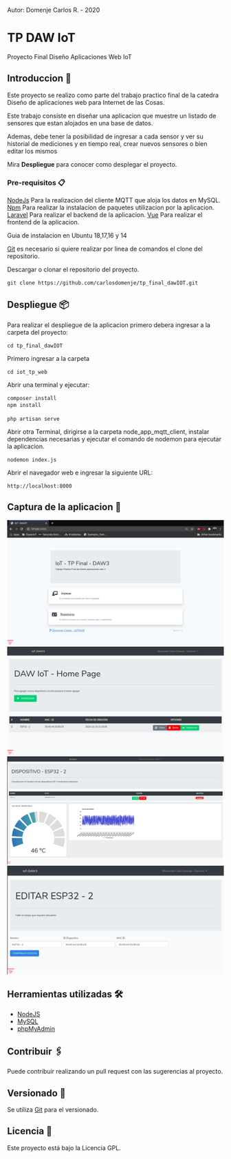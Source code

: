 Autor: Domenje Carlos R. - 2020

# TP DAW IoT

Proyecto Final Diseño Aplicaciones Web IoT

## Introduccion 🚀

Este proyecto se realizo como parte del trabajo practico final de la catedra Diseño de aplicaciones web para Internet de las Cosas.

Este trabajo consiste en diseñar una aplicacion que muestre un listado de sensores que estan alojados en una base de datos. 

Ademas, debe tener la posibilidad de ingresar a cada sensor y ver su historial de mediciones y en tiempo real, crear nuevos sensores o bien editar los mismos


Mira **Despliegue** para conocer como desplegar el proyecto.


### Pre-requisitos 📋

[NodeJs](https://nodejs.org/es/download/) Para la realizacion del cliente MQTT que aloja los datos en MySQL.
[Npm](https://docs.npmjs.com/cli/install) Para realizar la instalacion de paquetes utilizacion por la aplicacion.
[Laravel](https://laravel.com/docs/8.x/installation) Para realizar el backend de la aplicacion.
[Vue](https://es.vuejs.org/v2/guide/installation.html) Para realizar el frontend de la aplicacion.


Guia de instalacion en Ubuntu 18,17,16 y 14


[Git](https://git-scm.com/book/en/v2/Getting-Started-Installing-Git) es necesario si quiere realizar por linea de comandos el clone del repositorio.

Descargar o clonar el repositorio del proyecto.
```
git clone https://github.com/carlosdomenje/tp_final_dawIOT.git

```

## Despliegue 📦

Para realizar el despliegue de la aplicacion primero debera ingresar a la carpeta del proyecto:

```
cd tp_final_dawIOT
```
Primero ingresar a la carpeta 
```
cd iot_tp_web
```
Abrir una terminal y ejecutar:

```
composer install
npm install

php artisan serve
```
Abrir otra Terminal, dirigirse a la carpeta node_app_mqtt_client, instalar dependencias necesarias y ejecutar el comando de nodemon para ejecutar la aplicacion.

```
nodemon index.js

```
Abrir el navegador web e ingresar la siguiente URL:

```
http://localhost:8000
```


## Captura de la aplicacion 📳️

![page_1](img_app/page_1.png)
![page_2](img_app/page_2.png)
![page_3](img_app/page_3.png)
![page_4](img_app/page_4.png)

## Herramientas utilizadas 🛠️

* [NodeJS](https://nodejs.org/en/)
* [MySQL](https://www.mysql.com/) 
* [phpMyAdmin](https://www.phpmyadmin.net/)



## Contribuir 🖇️

Puede contribuir realizando un pull request con las sugerencias al proyecto.


## Versionado 📌

Se utiliza [Git](https://git-scm.com/) para el versionado.


## Licencia 📄

Este proyecto está bajo la Licencia GPL.

